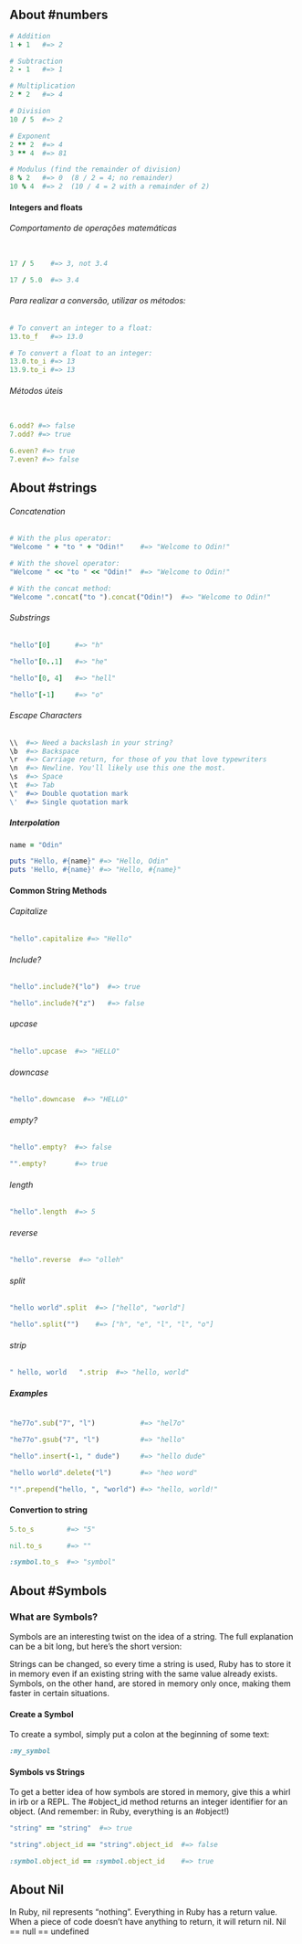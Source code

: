 ## About #numbers 
````ruby
# Addition
1 + 1   #=> 2

# Subtraction
2 - 1   #=> 1

# Multiplication
2 * 2   #=> 4

# Division
10 / 5  #=> 2

# Exponent
2 ** 2  #=> 4
3 ** 4  #=> 81

# Modulus (find the remainder of division)
8 % 2   #=> 0  (8 / 2 = 4; no remainder)
10 % 4  #=> 2  (10 / 4 = 2 with a remainder of 2)
````



#### Integers and floats

###### Comportamento de operações matemáticas
````ruby

17 / 5    #=> 3, not 3.4

17 / 5.0  #=> 3.4

````

###### Para realizar a conversão, utilizar os métodos: 

````ruby
# To convert an integer to a float:
13.to_f   #=> 13.0

# To convert a float to an integer:
13.0.to_i #=> 13
13.9.to_i #=> 13

````

###### Métodos úteis 

````ruby

6.odd? #=> false
7.odd? #=> true

6.even? #=> true
7.even? #=> false

````

## About #strings

###### Concatenation

 ````ruby
 # With the plus operator:
"Welcome " + "to " + "Odin!"    #=> "Welcome to Odin!"

# With the shovel operator:
"Welcome " << "to " << "Odin!"  #=> "Welcome to Odin!"

# With the concat method:
"Welcome ".concat("to ").concat("Odin!")  #=> "Welcome to Odin!"

 ````

###### Substrings 

 ````ruby
"hello"[0]      #=> "h"

"hello"[0..1]   #=> "he"

"hello"[0, 4]   #=> "hell"

"hello"[-1]     #=> "o"
 ````



###### Escape Characters
 ````ruby
\\  #=> Need a backslash in your string?
\b  #=> Backspace
\r  #=> Carriage return, for those of you that love typewriters
\n  #=> Newline. You'll likely use this one the most.
\s  #=> Space
\t  #=> Tab
\"  #=> Double quotation mark
\'  #=> Single quotation mark
 ````
 
##### Interpolation
````ruby
name = "Odin"

puts "Hello, #{name}" #=> "Hello, Odin"
puts 'Hello, #{name}' #=> "Hello, #{name}"
 ````
 
#### Common String Methods

###### Capitalize
 ````ruby
"hello".capitalize #=> "Hello"
 ```` 

###### Include?
 ````ruby
"hello".include?("lo")  #=> true

"hello".include?("z")   #=> false
 ```` 

###### upcase
 ````ruby
"hello".upcase  #=> "HELLO"
 ```` 
 
###### downcase
 ````ruby
"hello".downcase  #=> "HELLO"
 ```` 
 
###### empty?

 ````ruby
"hello".empty?  #=> false

"".empty?       #=> true
 ````
 
###### length

 ````ruby
"hello".length  #=> 5
 ```` 

###### reverse
 ````ruby
"hello".reverse  #=> "olleh"
 ```` 
 
###### split
 ````ruby
"hello world".split  #=> ["hello", "world"]

"hello".split("")    #=> ["h", "e", "l", "l", "o"]
 ````

###### strip

 ````ruby
" hello, world   ".strip  #=> "hello, world"
 ````
 
##### Examples 
 ````ruby

"he77o".sub("7", "l")           #=> "hel7o"

"he77o".gsub("7", "l")          #=> "hello"

"hello".insert(-1, " dude")     #=> "hello dude"

"hello world".delete("l")       #=> "heo word"

"!".prepend("hello, ", "world") #=> "hello, world!"
 ````
 
#### Convertion to string

 ````ruby
5.to_s        #=> "5"

nil.to_s      #=> ""

:symbol.to_s  #=> "symbol"
 ````

## About #Symbols
### What are Symbols?
Symbols are an interesting twist on the idea of a string. The full explanation can be a bit long, but here’s the short version:

Strings can be changed, so every time a string is used, Ruby has to store it in memory even if an existing string with the same value already exists. Symbols, on the other hand, are stored in memory only once, making them faster in certain situations.

#### Create a Symbol 

To create a symbol, simply put a colon at the beginning of some text:

````ruby
:my_symbol
````

#### Symbols vs Strings

To get a better idea of how symbols are stored in memory, give this a whirl in irb or a REPL. The #object_id method returns an integer identifier for an object. (And remember: in Ruby, everything is an #object!)

````ruby
"string" == "string"  #=> true

"string".object_id == "string".object_id  #=> false

:symbol.object_id == :symbol.object_id    #=> true
````
## About Nil
In Ruby, nil represents “nothing”. Everything in Ruby has a return value. When a piece of code doesn’t have anything to return, it will return nil. 
Nil == null == undefined

